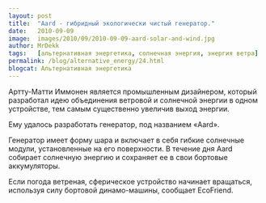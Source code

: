 ```yaml
---
layout: post
title:  "Aard - гибридный экологически чистый генератор."
date:   2010-09-09
image:  images/2010/09/2010-09-09-aard-solar-and-wind.jpg
author: MrDekk
tags:   [альтернативная энергетика, солнечная энергия, энергия ветра]
permalink: /blog/alternative_energy/24.html
blogcat: Альтернативная энергетика
---
```


Артту-Матти Иммонен является промышленным дизайнером, который разработал идею объединения ветровой и солнечной энергии в одном устройстве, тем самым существенно увеличив выход энергии.

Ему удалось разработать генератор, под названием «Aard».

Генератор имеет форму шара и включает в себя гибкие солнечные модули, установленные на его поверхности. В течение дня Aard собирает солнечную энергию и сохраняет ее в свои бортовые аккумуляторы.

Если погода ветреная, сферическое устройство начинает вращаться, используя силу бортовой динамо-машины, сообщает EcoFriend.